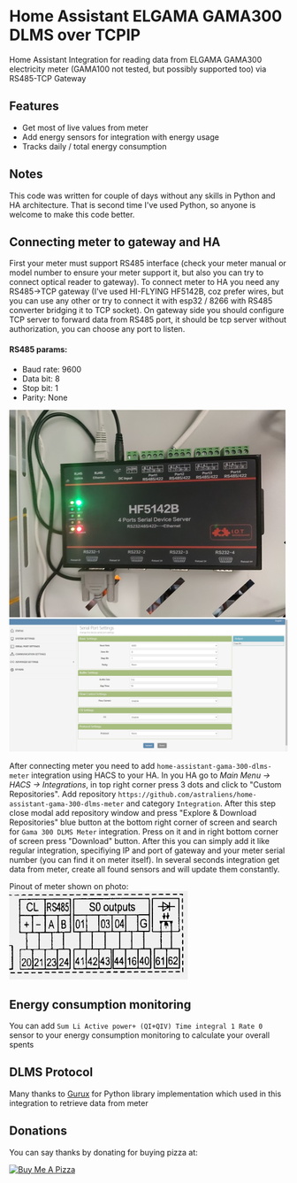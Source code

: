 # Home Assistant ELGAMA GAMA300 DLMS over TCPIP
Home Assistant Integration for reading data from ELGAMA GAMA300 electricity meter (GAMA100 not tested, but possibly supported too) via RS485-TCP Gateway

## Features

- Get most of live values from meter
- Add energy sensors for integration with energy usage
- Tracks daily / total energy consumption

## Notes

This code was written for couple of days without any skills in Python and HA architecture. That is second time I've used Python, so anyone is welcome to make this code better.

## Connecting meter to gateway and HA

First your meter must support RS485 interface (check your meter manual or model number to ensure your meter support it, but also you can try to connect optical reader to gateway). To connect meter to HA you need any RS485->TCP gateway (I've used HI-FLYING HF5142B, coz prefer wires, but you can use any other or try to connect it with esp32 / 8266 with RS485 converter bridging it to TCP socket).
On gateway side you should configure TCP server to forward data from RS485 port, it should be tcp server without authorization, you can choose any port to listen.

#### RS485 params:
- Baud rate: 9600
- Data bit: 8
- Stop bit: 1
- Parity: None

![HF5142B_connection](https://raw.githubusercontent.com/astraliens/home-assistant-gama-300-dlms-meter/main/images/HF5142B_connection.jpg)
![HF5142B_TCP_Server](https://raw.githubusercontent.com/astraliens/home-assistant-gama-300-dlms-meter/main/images/HF5142B_TCP_Server.jpg)

After connecting meter you need to add `home-assistant-gama-300-dlms-meter` integration using HACS to your HA. In you HA go to *Main Menu -> HACS -> Integrations*, in top right corner press 3 dots and click to "Custom Repositories". Add repository `https://github.com/astraliens/home-assistant-gama-300-dlms-meter` and category `Integration`. After this step close modal add repository window and press "Explore & Download Repositories" blue button at the bottom right corner of screen and search for `Gama 300 DLMS Meter` integration. Press on it and in right bottom corner of screen press "Download" button. 
After this you can simply add it like regular integration, specifiying IP and port of gateway and your meter serial number (you can find it on meter itself). In several seconds integration get data from meter, create all found sensors and will update them constantly.

Pinout of meter shown on photo:
![gama_300_rs485_pinout](https://raw.githubusercontent.com/astraliens/home-assistant-gama-300-dlms-meter/main/images/gama_300_rs485_pinout.jpg)


## Energy consumption monitoring

You can add `Sum Li Active power+ (QI+QIV) Time integral 1 Rate 0` sensor to your energy consumption monitoring to calculate your overall spents

## DLMS Protocol

Many thanks to <a href="https://www.gurux.fi/Gurux.DLMS">Gurux</a> for Python library implementation which used in this integration to retrieve data from meter

## Donations

You can say thanks by donating for buying pizza at:

<a href="https://www.buymeacoffee.com/astraliens" target="_blank"><img src="https://cdn.buymeacoffee.com/buttons/default-orange.png" alt="Buy Me A Pizza" height="41" width="174"></a>
